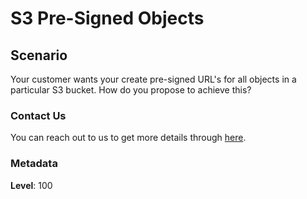 # S3 Pre-Signed Objects


## Scenario
Your customer wants your create pre-signed URL's for all objects in a particular S3 bucket. How do you propose to achieve this?


### Contact Us

You can reach out to us to get more details through [here](https://youtube.com/c/valaxytechnologies/about).

### Metadata

**Level**: 100

